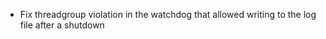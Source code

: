  - Fix threadgroup violation in the watchdog that allowed writing
   to the log file after a shutdown

